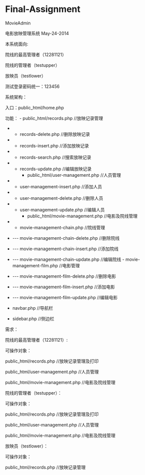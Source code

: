 Final-Assignment
================

MovieAdmin

电影放映管理系统 May-24-2014

本系统面向:

院线的最高管理者（12281121）

院线的管理者（testupper）

放映员（testlower）

测试登录密码统一：123456


系统架构：

入口：public_html/home.php

功能：
	  - public_html/records.php  //放映记录管理
- - records-delete.php //删除放映记录
- - records-insert.php //添加放映记录
- - records-search.php //搜索放映记录
- - records-update.php //编辑放映记录
	   - public_html/user-management.php //人员管理
- - user-management-insert.php //添加人员
- - user-management-delete.php //删除人员
- - user-management-update.php //编辑人员
	   - public_html/movie-management.php  //电影及院线管理
- - movie-management-chain.php //院线管理
- --- movie-management-chain-delete.php //删除院线
- --- movie-management-chain-insert.php //添加院线
-  --- movie-management-chain-update.php //编辑院线
	   - movie-management-film.php //电影管理
- --- movie-management-film-delete.php //删除电影
- --- movie-management-film-insert.php //添加电影
- --- movie-management-film-update.php //编辑电影

- navbar.php  //导航栏
- sidebar.php  //侧边栏

需求：

院线的最高管理者（12281121）:

可操作对象：

public_html/records.php  //放映记录管理及打印

public_html/user-management.php //人员管理
	  
public_html/movie-management.php  //电影及院线管理

院线的管理者（testupper）：

可操作对象：

public_html/records.php  //放映记录管理及打印

public_html/user-management.php //人员管理
	  
public_html/movie-management.php  //电影及院线管理

放映员（testlower）：

可操作对象：

public_html/records.php  //放映记录管理
